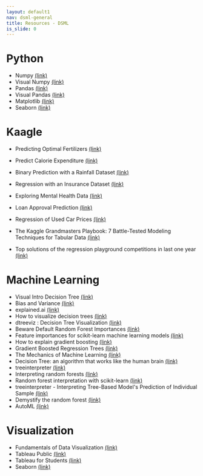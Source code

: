 ```yaml
---
layout: default1
nav: dsml-general
title: Resources - DSML
is_slide: 0
---
```


# Python
- Numpy
[(link)](https://numpy.org/doc/stable/index.html)
- Visual Numpy
[(link)](http://jalammar.github.io/visual-numpy/)
- Pandas
[(link)](https://pandas.pydata.org/docs/index.html)
- Visual Pandas
[(link)](http://jalammar.github.io/gentle-visual-intro-to-data-analysis-python-pandas/)
- Matplotlib
[(link)](https://matplotlib.org/stable/index.html)
- Seaborn
[(link)](https://seaborn.pydata.org/)


# Kaagle
- Predicting Optimal Fertilizers
[(link)](https://www.kaggle.com/competitions/playground-series-s5e6)
- Predict Calorie Expenditure
[(link)](https://www.kaggle.com/competitions/playground-series-s5e5)
- Binary Prediction with a Rainfall Dataset
[(link)](https://www.kaggle.com/competitions/playground-series-s5e3/leaderboard)

- Regression with an Insurance Dataset
[(link)](https://www.kaggle.com/competitions/playground-series-s4e12/overview)
- Exploring Mental Health Data
[(link)](https://www.kaggle.com/competitions/playground-series-s4e11/overview)
- Loan Approval Prediction
[(link)](https://www.kaggle.com/competitions/playground-series-s4e10)
- Regression of Used Car Prices
[(link)](https://www.kaggle.com/competitions/playground-series-s4e9/overview)
- The Kaggle Grandmasters Playbook: 7 Battle-Tested Modeling Techniques for Tabular Data
[(link)](https://developer.nvidia.com/blog/the-kaggle-grandmasters-playbook-7-battle-tested-modeling-techniques-for-tabular-data/)
- Top solutions of the regression playground competitions in last one year 
[(link)](https://www.kaggle.com/competitions/playground-series-s4e9/discussion/531381)


# Machine Learning
- Visual Intro Decision Tree
[(link)](http://www.r2d3.us/visual-intro-to-machine-learning-part-1/)
- Bias and Variance
[(link)](http://www.r2d3.us/visual-intro-to-machine-learning-part-2/)
- explained.ai
[(link)](https://explained.ai/)
- How to visualize decision trees
[(link)](https://explained.ai/decision-tree-viz/index.html)
- dtreeviz : Decision Tree Visualization
[(link)](https://github.com/parrt/dtreeviz)
- Beware Default Random Forest Importances
[(link)](https://explained.ai/rf-importance/index.html)
- Feature importances for scikit-learn machine learning models
[(link)](https://github.com/parrt/random-forest-importances)
- How to explain gradient boosting
[(link)](https://explained.ai/gradient-boosting/index.html)
- Gradient Boosted Regression Trees
[(link)](https://www.datarobot.com/blog/gradient-boosted-regression-trees/)
- The Mechanics of Machine Learning
[(link)](https://mlbook.explained.ai/)
- Decision Tree: an algorithm that works like the human brain
[(link)](https://medium.com/data-science/decision-tree-an-algorithm-that-works-like-the-human-brain-8bc0652f1fc6)
- treeinterpreter
[(link)](https://pypi.org/project/treeinterpreter/)
- Interpreting random forests
[(link)](https://blog.datadive.net/interpreting-random-forests/)
- Random forest interpretation with scikit-learn
[(link)](https://blog.datadive.net/random-forest-interpretation-with-scikit-learn/)
- treeinterpreter - Interpreting Tree-Based Model's Prediction of Individual Sample
[(link)](https://coderzcolumn.com/tutorials/machine-learning/treeinterpreter-interpreting-tree-based-models-prediction-of-individual-sample)
- Demystify the random forest
[(link)](https://www.kaggle.com/code/akashram/demystify-the-random-forest)
- AutoML
[(link)](https://www.automl.org/automl/)



# Visualization
- Fundamentals of Data Visualization
[(link)](https://clauswilke.com/dataviz/index.html)
- Tableau Public
[(link)](https://www.tableau.com/products/public)
- Tableau for Students
[(link)](https://www.tableau.com/academic/students)
- Seaborn
[(link)](https://seaborn.pydata.org/)



